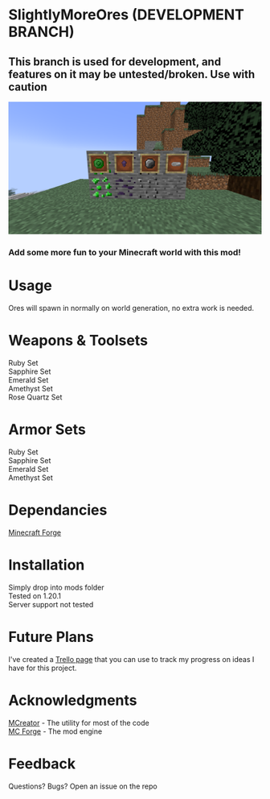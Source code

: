 # SlightlyMoreOres (DEVELOPMENT BRANCH)
## This branch is used for development, and features on it may be untested/broken. Use with caution

![](itemframes.png)

### Add some more fun to your Minecraft world with this mod!

# Usage

Ores will spawn in normally on world generation, no extra work is needed.


# Weapons & Toolsets

Ruby Set <br />
Sapphire Set <br />
Emerald Set <br />
Amethyst Set <br />
Rose Quartz Set 

# Armor Sets

Ruby Set <br />
Sapphire Set <br />
Emerald Set <br />
Amethyst Set

# Dependancies

[Minecraft Forge](https://files.minecraftforge.net/net/minecraftforge/forge/index_1.19.2.html)

# Installation

Simply drop into mods folder <br />
Tested on 1.20.1 <br />
Server support not tested

# Future Plans

I've created a [Trello page](https://trello.com/b/TUeaZN1d/slightlymoreores) that you can use to track my progress on ideas I have for this project.

# Acknowledgments

[MCreator](https://mcreator.net) - The utility for most of the code <br />
[MC Forge](https://files.minecraftforge.net/net/minecraftforge/forge/index_1.20.1.html) - The mod engine

# Feedback

Questions? Bugs? Open an issue on the repo

